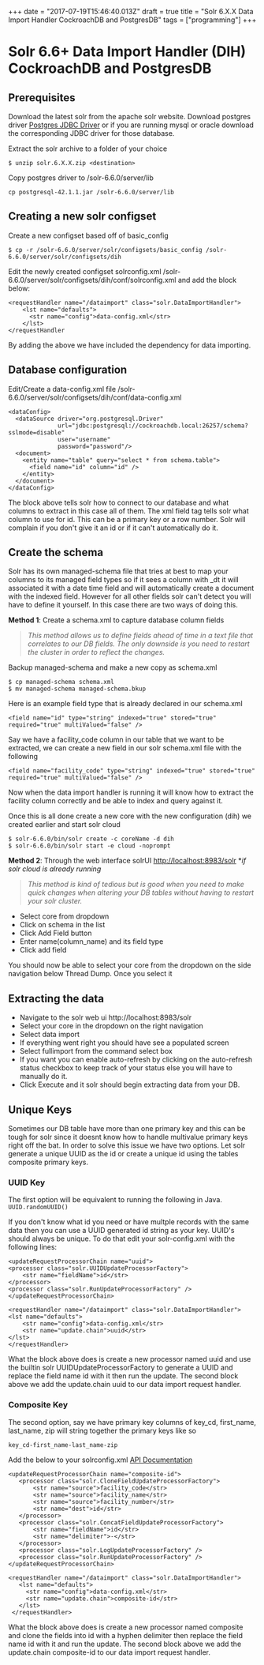 +++
date = "2017-07-19T15:46:40.013Z"
draft = true
title = "Solr 6.X.X Data Import Handler CockroachDB and PostgresDB"
tags = ["programming"]
+++

# Solr 6.6+ Data Import Handler (DIH) CockroachDB and PostgresDB

## Prerequisites
Download the latest solr from the apache solr website.
Download postgres driver [Postgres JDBC Driver](https://jdbc.postgresql.org/download/postgresql-42.1.1.jar) or if you are running mysql or oracle download the corresponding JDBC driver for those database.

Extract the solr archive to a folder of your choice
```
$ unzip solr.6.X.X.zip <destination>
```

Copy postgres driver to /solr-6.6.0/server/lib 
```
cp postgresql-42.1.1.jar /solr-6.6.0/server/lib 
```

## Creating a new solr configset


Create a new configset based off of basic_config
```
$ cp -r /solr-6.6.0/server/solr/configsets/basic_config /solr-6.6.0/server/solr/configsets/dih
```

Edit the newly created configset solrconfig.xml /solr-6.6.0/server/solr/configsets/dih/conf/solrconfig.xml and add the block below:
```
<requestHandler name="/dataimport" class="solr.DataImportHandler">
    <lst name="defaults">
      <str name="config">data-config.xml</str>
    </lst>
</requestHandler
```

By adding the above we have included the dependency for data importing.

## Database configuration

Edit/Create a data-config.xml file /solr-6.6.0/server/solr/configsets/dih/conf/data-config.xml
```
<dataConfig>
  <dataSource driver="org.postgresql.Driver"
              url="jdbc:postgresql://cockroachdb.local:26257/schema?sslmode=disable"
              user="username" 
              password="password"/>
  <document>
    <entity name="table" query="select * from schema.table">
      <field name="id" column="id" />
    </entity>
  </document>
</dataConfig>
```

The block above tells solr how to connect to our database and what columns to extract in this case all of them. The xml field tag tells solr what column to use for id. This can be a primary key or a row number. Solr will complain if you don't give it an id or if it can't automatically do it.

## Create the schema
Solr has its own managed-schema file that tries at best to map your columns to its managed field types so if it sees a column with _dt it will associated it with a date time field and will automatically create a document with the indexed field. However for all other fields solr can't detect you will have to define it yourself. In this case there are two ways of doing this.

**Method 1**: Create a schema.xml to capture database column fields

> *This method allows us to define fields ahead of time in a text file that correlates to our DB fields. The only downside is you need to restart the cluster in order to reflect the changes.*

Backup managed-schema and make a new copy as schema.xml
```
$ cp managed-schema schema.xml
$ mv managed-schema managed-schema.bkup
```

Here is an example field type that is already declared in our schema.xml

```<field name="id" type="string" indexed="true" stored="true" required="true" multiValued="false" />```

Say we have a facility_code column in our table that we want to be extracted, we can create a new field in our solr schema.xml file with the following

```<field name="facility_code" type="string" indexed="true" stored="true" required="true" multiValued="false" />```

Now when the data import handler is running it will know how to extract the facility column correctly and be able to index and query against it.

Once this is all done create a new core with the new configuration (dih) we created earlier and start solr cloud
```
$ solr-6.6.0/bin/solr create -c coreName -d dih 
$ solr-6.6.0/bin/solr start -e cloud -noprompt
```

**Method 2**: Through the web interface solrUI [http://localhost:8983/solr](http://localhost:8983/solr) **if solr cloud is already running*

> *This method is kind of tedious but is good when you need to make quick changes when altering your DB tables without having to restart your solr cluster.*

- Select core from dropdown
- Click on schema in the list
- Click Add Field button
- Enter name(column_name) and its field type
- Click add field


You should now be able to select your core from the dropdown on the side navigation below Thread Dump. Once you select it 

## Extracting the data
- Navigate to the solr web ui http://localhost:8983/solr
- Select your core in the dropdown on the right navigation
- Select data import
- If everything went right you should have see a populated screen
- Select fullimport from the command select box
- If you want you can enable auto-refresh by clicking on the auto-refresh status checkbox to keep track of your status else you will have to manually do it.
- Click Execute and it solr should begin extracting data from your DB.


## Unique Keys
Sometimes our DB table have more than one primary key and this can be tough for solr since it doesnt know how to handle multivalue primary keys right off the bat. In order to solve this issue we have two options. 
Let solr generate a unique UUID as the id or create a unique id using the tables composite primary keys.

### UUID Key
The first option will be equivalent to running the following in Java. ```UUID.randomUUID()```

If you don't know what id you need or have multple records with the same data then you can use a UUID generated id string as your key.
UUID's should always be unique. To do that edit your solr-config.xml with the following lines:

```
<updateRequestProcessorChain name="uuid">
<processor class="solr.UUIDUpdateProcessorFactory">
    <str name="fieldName">id</str>
</processor>
<processor class="solr.RunUpdateProcessorFactory" />
</updateRequestProcessorChain>

<requestHandler name="/dataimport" class="solr.DataImportHandler">
<lst name="defaults">
    <str name="config">data-config.xml</str>
    <str name="update.chain">uuid</str>      
</lst>
</requestHandler>
```

What the block above does is create a new processor named uuid and use the builtin solr UUIDUpdateProcessorFactory to generate a UUID and replace the field name id with it then run the update.
The second block above we add the update.chain uuid to our data import request handler.

### Composite Key
The second option, say we have primary key columns of key_cd, first_name, last_name, zip will string together the primary keys like so
```
key_cd-first_name-last_name-zip
```

Add the below to your solrconfig.xml
[API Documentation](https://lucene.apache.org/solr/6_6_0/solr-core/org/apache/solr/update/processor/CloneFieldUpdateProcessorFactory.html)
 ```
<updateRequestProcessorChain name="composite-id">
    <processor class="solr.CloneFieldUpdateProcessorFactory">
        <str name="source">facility_code</str>
        <str name="source">facility_name</str>
        <str name="source">facility_number</str>
        <str name="dest">id</str>
    </processor>
    <processor class="solr.ConcatFieldUpdateProcessorFactory">
        <str name="fieldName">id</str>
        <str name="delimiter">-</str>
    </processor>
    <processor class="solr.LogUpdateProcessorFactory" />
    <processor class="solr.RunUpdateProcessorFactory" />
</updateRequestProcessorChain>

<requestHandler name="/dataimport" class="solr.DataImportHandler">
    <lst name="defaults">
      <str name="config">data-config.xml</str>
      <str name="update.chain">composite-id</str>      
    </lst>
  </requestHandler>
```
What the block above does is create a new processor named composite and clone the fields into id with a hyphen delimiter then replace the field name id with it and run the update.
The second block above we add the update.chain composite-id to our data import request handler.
